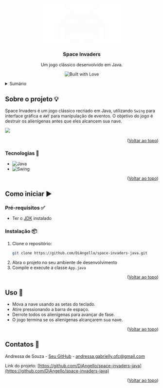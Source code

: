 <a id="readme-top"></a>
<!-- PROJECT LOGO -->
<br />
<div align="center">
  <a href="https://github.com/DiAngello">
    <img src="alien.png" alt="Logo">
  </a>

  <h3 align="center">Space Invaders</h3>

  <p align="center">
    Um jogo clássico desenvolvido em Java.
    <br /></p>
</div>

<p align="center">
  <img src="https://forthebadge.com/images/badges/built-with-love.png" alt="Built with Love">
</p>

<!-- TABLE OF CONTENTS -->
<details>
  <summary>Sumário</summary>
  <ol>
    <li>
      <a href="#about-the-project">Sobre o projeto</a>
      <ul>
        <li><a href="#built-with">Tecnologias</a></li>
      </ul>
    </li>
    <li>
      <a href="#getting-started">Como iniciar</a>
      <ul>
        <li><a href="#prerequisites">Pré-requisitos</a></li>
        <li><a href="#installation">Instalação</a></li>
      </ul>
    </li>
    <li><a href="#usage">Uso</a></li>
    <li><a href="#contact">Contatos</a></li>
  </ol>
</details>

<!-- ABOUT THE PROJECT -->
## Sobre o projeto 💡

Space Invaders é um jogo clássico recriado em Java, utilizando `Swing` para interface gráfica e `AWT` para manipulação de eventos. O objetivo do jogo é destruir os alienígenas antes que eles alcancem sua nave.

<img src="demo-space-invaders.gif" width="300">

<p align="right">(<a href="#readme-top">Voltar ao topo</a>)</p>

<!-- BUILT WITH -->
### Tecnologias 🚀

* ![Java](https://img.shields.io/badge/Java-ED8B00?style=for-the-badge&logo=java&logoColor=white)
* ![Swing](https://img.shields.io/badge/Swing-007396?style=for-the-badge&logo=java&logoColor=white)

<p align="right">(<a href="#readme-top">Voltar ao topo</a>)</p>

<!-- GETTING STARTED -->
## Como iniciar ▶️

### Pré-requisitos ✅

- Ter o [JDK](https://www.oracle.com/java/technologies/javase-downloads.html) instalado

### Instalação 📦

1. Clone o repositório:
   ```sh
   git clone https://github.com/DiAngello/space-invaders-java.git
   ```
2. Abra o projeto no seu ambiente de desenvolvimento
3. Compile e execute a classe `App.java`

<p align="right">(<a href="#readme-top">Voltar ao topo</a>)</p>

<!-- USAGE EXAMPLES -->
## Uso 📌

- Mova a nave usando as setas do teclado.
- Atire pressionando a barra de espaço.
- Derrote todos os alienígenas para avançar de fase.
- O jogo termina se os alienígenas alcançarem sua nave.

<p align="right">(<a href="#readme-top">Voltar ao topo</a>)</p>

<!-- CONTACT -->
## Contatos 🌟

Andressa de Souza - [Seu GitHub](https://github.com/DiAngello) - andressa.gabrielly.ofc@gmail.com

Link do projeto: [https://github.com/DiAngello/space-invaders-java](https://github.com/DiAngello/space-invaders-java)

<p align="right">(<a href="#readme-top">Voltar ao topo</a>)</p>
